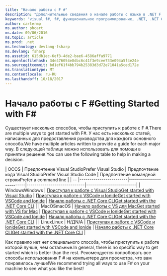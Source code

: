 ```yaml
---
title: "Начало работы с F #"
description: "Дополнительные сведения о начале работы с языке в .NET F #."
keywords: "visual f#, f#, функциональное программирование, .NET, .NET Core"
author: cartermp
ms.author: phcart
ms.date: 09/06/2016
ms.topic: article
ms.prod: .net
ms.technology: devlang-fsharp
ms.devlang: fsharp
ms.assetid: 615db1ec-6ef3-4de2-bae6-4586affa9771
ms.openlocfilehash: 34e476054e8dbc6c41f3e9cee733e094a5f4e24e
ms.sourcegitcommit: bd1ef61f4bb794b25383d3d72e71041a5ced172e
ms.translationtype: MT
ms.contentlocale: ru-RU
ms.lasthandoff: 10/18/2017
---
```

# <a name="getting-started-with-f"></a><span data-ttu-id="84794-104">Начало работы с F #</span><span class="sxs-lookup"><span data-stu-id="84794-104">Getting Started with F#</span></span> #

<span data-ttu-id="84794-105">Существует несколько способов, чтобы приступить к работе с F #.</span><span class="sxs-lookup"><span data-stu-id="84794-105">There are multiple ways to get started with F#.</span></span>  <span data-ttu-id="84794-106">У нас есть несколько статей, написанных для предоставления руководства для каждого основного способа.</span><span class="sxs-lookup"><span data-stu-id="84794-106">We have multiple articles written to provide a guide for each major way.</span></span>  <span data-ttu-id="84794-107">В следующей таблице можно использовать для помощи в принятии решения.</span><span class="sxs-lookup"><span data-stu-id="84794-107">You can use the following table to help in making a decision.</span></span>

| <span data-ttu-id="84794-108">ОС</span><span class="sxs-lookup"><span data-stu-id="84794-108">OS</span></span> | <span data-ttu-id="84794-109">Предпочтение Visual Studio</span><span class="sxs-lookup"><span data-stu-id="84794-109">Prefer Visual Studio</span></span> | <span data-ttu-id="84794-110">Предпочтение кода Visual Studio</span><span class="sxs-lookup"><span data-stu-id="84794-110">Prefer Visual Studio Code</span></span> | <span data-ttu-id="84794-111">Предпочтение командной строки</span><span class="sxs-lookup"><span data-stu-id="84794-111">Prefer a command line</span></span> |
| -- |------------------------|--------------------------|-----------------------------|-------------------------|
| <span data-ttu-id="84794-112">Windows</span><span class="sxs-lookup"><span data-stu-id="84794-112">Windows</span></span> | [<span data-ttu-id="84794-113">Приступая к работе с Visual Studio</span><span class="sxs-lookup"><span data-stu-id="84794-113">Get started with Visual Studio</span></span>](get-started-visual-studio.md) | [<span data-ttu-id="84794-114">Приступая к работе с VSCode и Ionide</span><span class="sxs-lookup"><span data-stu-id="84794-114">Get started with VSCode and Ionide</span></span>](get-started-vscode.md) | [<span data-ttu-id="84794-115">Начало работы с .NET Core CLI</span><span class="sxs-lookup"><span data-stu-id="84794-115">Get started with the .NET Core CLI</span></span>](get-started-command-line.md) |
| <span data-ttu-id="84794-116">MacOS</span><span class="sxs-lookup"><span data-stu-id="84794-116">macOS</span></span> | [<span data-ttu-id="84794-117">Начало работы с VS для Mac</span><span class="sxs-lookup"><span data-stu-id="84794-117">Get started with VS for Mac</span></span>](get-started-with-visual-studio-for-mac.md) | [<span data-ttu-id="84794-118">Приступая к работе с VSCode и Ionide</span><span class="sxs-lookup"><span data-stu-id="84794-118">Get started with VSCode and Ionide</span></span>](get-started-vscode.md) | [<span data-ttu-id="84794-119">Начало работы с .NET Core CLI</span><span class="sxs-lookup"><span data-stu-id="84794-119">Get started with the .NET Core CLI</span></span>](get-started-command-line.md) |
| <span data-ttu-id="84794-120">Linux</span><span class="sxs-lookup"><span data-stu-id="84794-120">Linux</span></span> | <span data-ttu-id="84794-121">Н/Д</span><span class="sxs-lookup"><span data-stu-id="84794-121">N/A</span></span> | [<span data-ttu-id="84794-122">Приступая к работе с VSCode и Ionide</span><span class="sxs-lookup"><span data-stu-id="84794-122">Get started with VSCode and Ionide</span></span>](get-started-vscode.md) | [<span data-ttu-id="84794-123">Начало работы с .NET Core CLI</span><span class="sxs-lookup"><span data-stu-id="84794-123">Get started with the .NET Core CLI</span></span>](get-started-command-line.md) |

<span data-ttu-id="84794-124">Как правило нет нет специального способа, чтобы приступить к работе которой лучше, чем остальные.</span><span class="sxs-lookup"><span data-stu-id="84794-124">In general, there is no specific way to get started which is better than the rest.</span></span>  <span data-ttu-id="84794-125">Рекомендуется попробовать все способы использования F # на компьютере для просмотра, что вам понравилось лучше!</span><span class="sxs-lookup"><span data-stu-id="84794-125">We recommend trying all ways to use F# on your machine to see what you like the best!</span></span>
